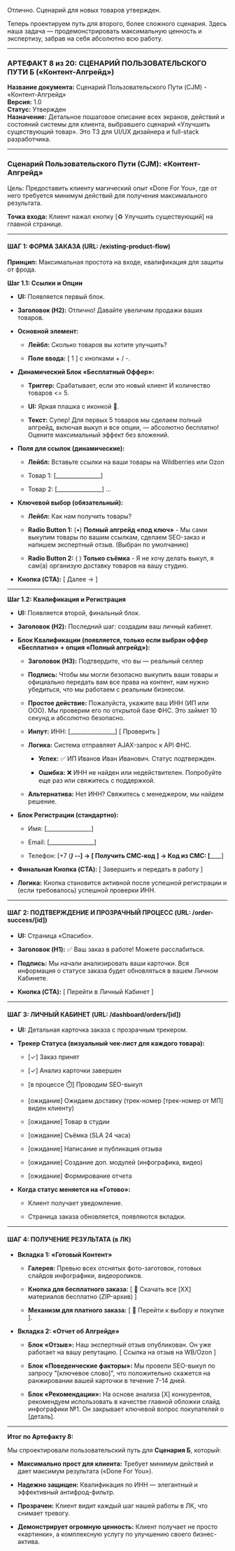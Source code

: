 Отлично. Сценарий для новых товаров утвержден.

Теперь проектируем путь для второго, более сложного сценария. Здесь наша задача — продемонстрировать максимальную ценность и экспертизу, забрав на себя абсолютно всю работу.

---

### **АРТЕФАКТ 8 из 20: СЦЕНАРИЙ ПОЛЬЗОВАТЕЛЬСКОГО ПУТИ Б («Контент-Апгрейд»)**

**Название документа:** Сценарий Пользовательского Пути (CJM) - «Контент-Апгрейд»  
**Версия:** 1.0  
**Статус:** Утвержден  
**Назначение:** Детальное пошаговое описание всех экранов, действий и состояний системы для клиента, выбравшего сценарий «Улучшить существующий товар». Это ТЗ для UI/UX дизайнера и full-stack разработчика.

---

### **Сценарий Пользовательского Пути (CJM): «Контент-Апгрейд»**

Цель: Предоставить клиенту магический опыт «Done For You», где от него требуется минимум действий для получения максимального результата.

**Точка входа:** Клиент нажал кнопку [♻️ Улучшить существующий] на главной странице.

---

#### **ШАГ 1: ФОРМА ЗАКАЗА (URL: /existing-product-flow)**

**Принцип:** Максимальная простота на входе, квалификация для защиты от фрода.

**Шаг 1.1: Ссылки и Опции**

- **UI:** Появляется первый блок.
    
- **Заголовок (H2):** Отлично! Давайте увеличим продажи ваших товаров.
    
- **Основной элемент:**
    
    - **Лейбл:** Сколько товаров вы хотите улучшить?
        
    - **Поле ввода:** [ 1 ] с кнопками + / -.
        
- **Динамический Блок «Бесплатный Оффер»:**
    
    - **Триггер:** Срабатывает, если это новый клиент И количество товаров <= 5.
        
    - **UI:** Яркая плашка с иконкой 🎁.
        
    - **Текст:** Супер! Для первых 5 товаров мы сделаем полный апгрейд, включая выкуп и все опции, — абсолютно бесплатно! Оцените максимальный эффект без вложений.
        
- **Поля для ссылок (динамические):**
    
    - **Лейбл:** Вставьте ссылки на ваши товары на Wildberries или Ozon
        
    - Товар 1: [________________]
        
    - Товар 2: [________________] ...
        
- **Ключевой выбор (обязательный):**
    
    - **Лейбл:** Как нам получить товары?
        
    - **Radio Button 1:** (•) **Полный апгрейд «под ключ»** - Мы сами выкупим товары по вашим ссылкам, сделаем SEO-заказ и напишем экспертный отзыв. (Выбран по умолчанию)
        
    - **Radio Button 2:** ( ) **Только съёмка** - Я не хочу делать выкуп, я сам(а) организую доставку товаров на вашу студию.
        
- **Кнопка (CTA):** [ Далее → ]
    

---

**Шаг 1.2: Квалификация и Регистрация**

- **UI:** Появляется второй, финальный блок.
    
- **Заголовок (H2):** Последний шаг: создадим ваш личный кабинет.
    
- **Блок Квалификации (появляется, только если выбран оффер «Бесплатно» + опция «Полный апгрейд»):**
    
    - **Заголовок (H3):** Подтвердите, что вы — реальный селлер
        
    - **Подпись:** Чтобы мы могли безопасно выкупить ваши товары и официально передать вам все права на контент, нам нужно убедиться, что мы работаем с реальным бизнесом.
        
    - **Простое действие:** Пожалуйста, укажите ваш ИНН (ИП или ООО). Мы проверим его по открытой базе ФНС. Это займет 10 секунд и абсолютно безопасно.
        
    - **Инпут:** ИНН: [________________] [ Проверить ]
        
    - **Логика:** Система отправляет AJAX-запрос к API ФНС.
        
        - **Успех:** ✅ ИП Иванов Иван Иванович. Статус подтвержден.
            
        - **Ошибка:** ❌ ИНН не найден или недействителен. Попробуйте еще раз или свяжитесь с поддержкой.
            
    - **Альтернатива:** Нет ИНН? Свяжитесь с менеджером, мы найдем решение.
        
- **Блок Регистрации (стандартно):**
    
    - Имя: [________________]
        
    - Email: [________________]
        
    - Телефон: [+7 (___) ___-__-__] -> [ Получить СМС-код ] -> Код из СМС: [______]
        
- **Финальная Кнопка (CTA):** [ Завершить и передать в работу ]
    
- **Логика:** Кнопка становится активной после успешной регистрации и (если требовалось) успешной проверки ИНН.
    

---

#### **ШАГ 2: ПОДТВЕРЖДЕНИЕ И ПРОЗРАЧНЫЙ ПРОЦЕСС (URL: /order-success/[id])**

- **UI:** Страница «Спасибо».
    
- **Заголовок (H1):** ✅ Ваш заказ в работе! Можете расслабиться.
    
- **Подпись:** Мы начали анализировать ваши карточки. Вся информация о статусе заказа будет обновляться в вашем Личном Кабинете.
    
- **Кнопка (CTA):** [ Перейти в Личный Кабинет ]
    

---

#### **ШАГ 3: ЛИЧНЫЙ КАБИНЕТ (URL: /dashboard/orders/[id])**

- **UI:** Детальная карточка заказа с прозрачным трекером.
    
- **Трекер Статуса (визуальный чек-лист для каждого товара):**
    
    - [✓] Заказ принят
        
    - [✓] Анализ карточки завершен
        
    - [в процессе ⏱️] Проводим SEO-выкуп
        
    - [ожидание] Ожидаем доставку (трек-номер [трек-номер от МП] виден клиенту)
        
    - [ожидание] Товар в студии
        
    - [ожидание] Съёмка (SLA 24 часа)
        
    - [ожидание] Написание и публикация отзыва
        
    - [ожидание] Создание доп. модулей (инфографика, видео)
        
    - [ожидание] Формирование отчета
        
- **Когда статус меняется на «Готово»:**
    
    - Клиент получает уведомление.
        
    - Страница заказа обновляется, появляются вкладки.
        

---

#### **ШАГ 4: ПОЛУЧЕНИЕ РЕЗУЛЬТАТА (в ЛК)**

- **Вкладка 1: «Готовый Контент»**
    
    - **Галерея:** Превью всех отснятых фото-заготовок, готовых слайдов инфографики, видеороликов.
        
    - **Кнопка для бесплатного заказа:** [ 🚀 Скачать все [XX] материалов бесплатно (ZIP-архив) ]
        
    - **Механизм для платного заказа:** [ 🛒 Перейти к выбору и покупке ].
        
- **Вкладка 2: «Отчет об Апгрейде»**
    
    - **Блок «Отзыв»:** Наш экспертный отзыв опубликован. Он уже работает на вашу репутацию. [ Ссылка на отзыв на WB/Ozon ]
        
    - **Блок «Поведенческие факторы»:** Мы провели SEO-выкуп по запросу "[ключевое слово]", что положительно скажется на ранжировании вашей карточки в течение 7-14 дней.
        
    - **Блок «Рекомендации»:** На основе анализа [X] конкурентов, рекомендуем использовать в качестве главной обложки слайд инфографики №1. Он закрывает ключевой вопрос покупателей о [деталь].
        

---

**Итог по Артефакту 8:**

Мы спроектировали пользовательский путь для **Сценария Б**, который:

- **Максимально прост для клиента:** Требует минимум действий и дает максимум результата («Done For You»).
    
- **Надежно защищен:** Квалификация по ИНН — элегантный и эффективный антифрод-фильтр.
    
- **Прозрачен:** Клиент видит каждый шаг нашей работы в ЛК, что снимает тревогу.
    
- **Демонстрирует огромную ценность:** Клиент получает не просто «картинки», а комплексную услугу по улучшению своего бизнес-актива.